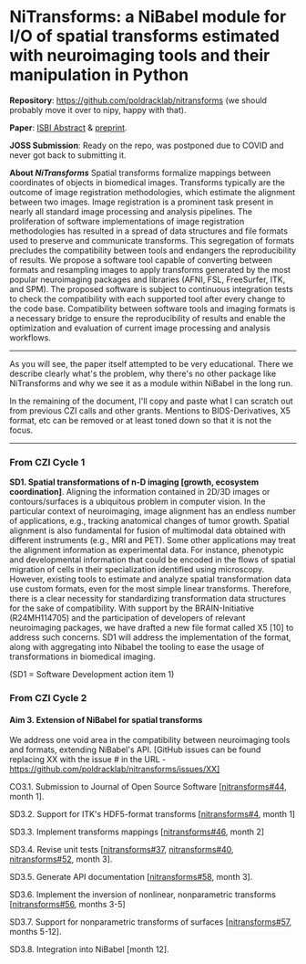 
# NiTransforms: a NiBabel module for I/O of spatial transforms estimated with neuroimaging tools and their manipulation in Python

**Repository**: https://github.com/poldracklab/nitransforms (we should probably move it over to nipy, happy with that).

**Paper**: [ISBI Abstract](https://doi.org/10.1109/ISBI45749.2020.9098466) & [preprint](https://doi.org/10.31219/osf.io/8aq7b).

**JOSS Submission**: Ready on the repo, was postponed due to COVID and never got back to submitting it.


**About *NiTransforms***
Spatial transforms formalize mappings between coordinates of objects in biomedical images. Transforms typically are the outcome of image registration methodologies, which estimate the alignment between two images. Image registration is a prominent task present in nearly all standard image processing and analysis pipelines. The proliferation of software implementations of image registration methodologies has resulted in a spread of data structures and file formats used to preserve and communicate transforms. This segregation of formats precludes the compatibility between tools and endangers the reproducibility of results. We propose a software tool capable of converting between formats and resampling images to apply transforms generated by the most popular neuroimaging packages and libraries (AFNI, FSL, FreeSurfer, ITK, and SPM). The proposed software is subject to continuous integration tests to check the compatibility with each supported tool after every change to the code base. Compatibility between software tools and imaging formats is a necessary bridge to ensure the reproducibility of results and enable the optimization and evaluation of current image processing and analysis workflows.

<!---
MB - note to self.  Argument for expanding Nibabel's ability to cover
interoperation between libraries.  Important because scientists cannot, in
general, read or write C or C++ with any fluency.  Therefore, they cannot
review, extend, fix their core libraries, and they cannot learn from the
algorithms as expressed in the code.  Yes, keep C / C++ as base layer for some
libraries, that need to be fast, but make it easy to work with these libraries
in a language that scientists can read.
-->

---

As you will see, the paper itself attempted to be very educational. There we describe clearly what's the problem, why there's no other package like NiTransforms and why we see it as a module within NiBabel in the long run.

In the remaining of the document, I'll copy and paste what I can scratch out from previous CZI calls and other grants. Mentions to BIDS-Derivatives, X5 format, etc can be removed or at least toned down so that it is not the focus.

<!---
MB: note to self : [X5 format](https://bids.neuroimaging.io/bep014)
-->

---

### From CZI Cycle 1

**SD1. Spatial transformations of n-D imaging [growth, ecosystem coordination]**. Aligning the information contained in 2D/3D images or contours/surfaces is a ubiquitous problem in computer vision. In the particular context of neuroimaging, image alignment has an endless number of applications, e.g., tracking anatomical changes of tumor growth. Spatial alignment is also fundamental for fusion of multimodal data obtained with different instruments (e.g., MRI and PET). Some other applications may treat the alignment information as experimental data. For instance, phenotypic and developmental information that could be encoded in the flows of spatial migration of cells in their specialization identified using microscopy. However, existing tools to estimate and analyze spatial transformation data use custom formats, even for the most simple linear transforms. Therefore, there is a clear necessity for standardizing transformation data structures for the sake of compatibility. With support by the BRAIN-Initiative (R24MH114705) and the participation of developers of relevant neuroimaging packages, we have drafted a new file format called X5 [10] to address such concerns. SD1 will address the implementation of the format, along with aggregating into Nibabel the tooling to ease the usage of transformations in biomedical imaging.

(SD1 = Software Development action item 1)

<!---
MB - note to self - "ecosystem coordination" and Nibabel.  Traditional mode is
to build high-level libraries on top of base layer, and teach the high-level
libraries.  We propose to teach *first* the base layer, and *then* the
higher-level layers.

> That which I cannot build, I do not understand.

The point here is that extending Nibabel across the ecosystem makes Nibabel the
home key of Neuroimaging.

[Build you own light-sabre](https://www.infoq.com/presentations/Live-Programming)
-->

### From CZI Cycle 2

#### Aim 3. Extension of NiBabel for spatial transforms
We address one void area in the compatibility between neuroimaging tools and formats, extending NiBabel's API. [GitHub issues can be found replacing XX with the issue # in the URL - https://github.com/poldracklab/nitransforms/issues/XX]

CO3.1. Submission to Journal of Open Source Software [[nitransforms#44](https://github.com/poldracklab/nitransforms#44), month 1].

SD3.2. Support for ITK's HDF5-format transforms [[nitransforms#4](https://github.com/poldracklab/nitransforms#4), month 1]

SD3.3. Implement transforms mappings [[nitransforms#46](https://github.com/poldracklab/nitransforms#46), month 2]

SD3.4. Revise unit tests [[nitransforms#37](https://github.com/poldracklab/nitransforms#37), [nitransforms#40](https://github.com/poldracklab/nitransforms#40), [nitransforms#52](https://github.com/poldracklab/nitransforms#52), month 3].

SD3.5. Generate API documentation [[nitransforms#58](https://github.com/poldracklab/nitransforms#58), month 3].

SD3.6. Implement the inversion of nonlinear, nonparametric transforms [[nitransforms#56](https://github.com/poldracklab/nitransforms#56), months 3-5]

SD3.7. Support for nonparametric transforms of surfaces [[nitransforms#57](https://github.com/poldracklab/nitransforms#57), months 5-12].

SD3.8. Integration into NiBabel [month 12].
